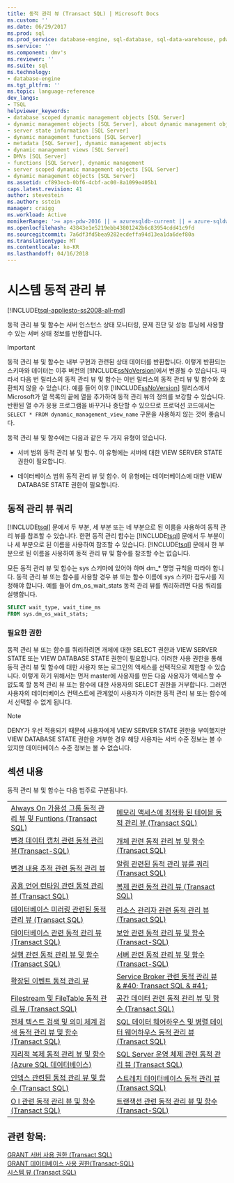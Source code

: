 ```yaml
---
title: 동적 관리 뷰 (Transact SQL) | Microsoft Docs
ms.custom: ''
ms.date: 06/29/2017
ms.prod: sql
ms.prod_service: database-engine, sql-database, sql-data-warehouse, pdw
ms.service: ''
ms.component: dmv's
ms.reviewer: ''
ms.suite: sql
ms.technology:
- database-engine
ms.tgt_pltfrm: ''
ms.topic: language-reference
dev_langs:
- TSQL
helpviewer_keywords:
- database scoped dynamic management objects [SQL Server]
- dynamic management objects [SQL Server], about dynamic management objects
- server state information [SQL Server]
- dynamic management functions [SQL Server]
- metadata [SQL Server], dynamic management objects
- dynamic management views [SQL Server]
- DMVs [SQL Server]
- functions [SQL Server], dynamic management
- server scoped dynamic management objects [SQL Server]
- dynamic management objects [SQL Server]
ms.assetid: cf893ecb-0bf6-4cbf-ac00-8a1099e405b1
caps.latest.revision: 41
author: stevestein
ms.author: sstein
manager: craigg
ms.workload: Active
monikerRange: '>= aps-pdw-2016 || = azuresqldb-current || = azure-sqldw-latest || >= sql-server-2016 || = sqlallproducts-allversions'
ms.openlocfilehash: 43843e1e5219ebb43801242b6c83954cdd41c9fd
ms.sourcegitcommit: 7a6df3fd5bea9282ecdeffa94d13ea1da6def80a
ms.translationtype: MT
ms.contentlocale: ko-KR
ms.lasthandoff: 04/16/2018
---
```

# <a name="system-dynamic-management-views"></a>시스템 동적 관리 뷰
[!INCLUDE[tsql-appliesto-ss2008-all-md](../../includes/tsql-appliesto-ss2008-all-md.md)]

  동적 관리 뷰 및 함수는 서버 인스턴스 상태 모니터링, 문제 진단 및 성능 튜닝에 사용할 수 있는 서버 상태 정보를 반환합니다.  
  
> [!IMPORTANT]  
>  동적 관리 뷰 및 함수는 내부 구현과 관련된 상태 데이터를 반환합니다. 이렇게 반환되는 스키마와 데이터는 이후 버전의 [!INCLUDE[ssNoVersion](../../includes/ssnoversion-md.md)]에서 변경될 수 있습니다. 따라서 다음 번 릴리스의 동적 관리 뷰 및 함수는 이번 릴리스의 동적 관리 뷰 및 함수와 호환되지 않을 수 있습니다. 예를 들어 이후 [!INCLUDE[ssNoVersion](../../includes/ssnoversion-md.md)] 릴리스에서 Microsoft가 열 목록의 끝에 열을 추가하여 동적 관리 뷰의 정의를 보강할 수 있습니다. 반환된 열 수가 응용 프로그램을 바꾸거나 중단할 수 있으므로 프로덕션 코드에서는 `SELECT * FROM dynamic_management_view_name` 구문을 사용하지 않는 것이 좋습니다.  
  
 동적 관리 뷰 및 함수에는 다음과 같은 두 가지 유형이 있습니다.  
  
-   서버 범위 동적 관리 뷰 및 함수. 이 유형에는 서버에 대한 VIEW SERVER STATE 권한이 필요합니다.  
  
-   데이터베이스 범위 동적 관리 뷰 및 함수. 이 유형에는 데이터베이스에 대한 VIEW DATABASE STATE 권한이 필요합니다.  
  
## <a name="querying-dynamic-management-views"></a>동적 관리 뷰 쿼리  
 [!INCLUDE[tsql](../../includes/tsql-md.md)] 문에서 두 부분, 세 부분 또는 네 부분으로 된 이름을 사용하여 동적 관리 뷰를 참조할 수 있습니다. 한편 동적 관리 함수는 [!INCLUDE[tsql](../../includes/tsql-md.md)] 문에서 두 부분이나 세 부분으로 된 이름을 사용하여 참조할 수 있습니다. [!INCLUDE[tsql](../../includes/tsql-md.md)] 문에서 한 부분으로 된 이름을 사용하여 동적 관리 뷰 및 함수를 참조할 수는 없습니다.  
  
 모든 동적 관리 뷰 및 함수는 sys 스키마에 있어야 하며 dm_* 명명 규칙을 따라야 합니다. 동적 관리 뷰 또는 함수를 사용할 경우 뷰 또는 함수 이름에 sys 스키마 접두사를 지정해야 합니다. 예를 들어 dm_os_wait_stats 동적 관리 뷰를 쿼리하려면 다음 쿼리를 실행합니다.  
  
 ```sql
SELECT wait_type, wait_time_ms  
FROM sys.dm_os_wait_stats;  
```  
  
### <a name="required-permissions"></a>필요한 권한  
 동적 관리 뷰 또는 함수를 쿼리하려면 개체에 대한 SELECT 권한과 VIEW SERVER STATE 또는 VIEW DATABASE STATE 권한이 필요합니다. 이러한 사용 권한을 통해 동적 관리 뷰 및 함수에 대한 사용자 또는 로그인의 액세스를 선택적으로 제한할 수 있습니다. 이렇게 하기 위해서는 먼저 master에 사용자를 만든 다음 사용자가 액세스할 수 없도록 할 동적 관리 뷰 또는 함수에 대한 사용자의 SELECT 권한을 거부합니다. 그러면 사용자의 데이터베이스 컨텍스트에 관계없이 사용자가 이러한 동적 관리 뷰 또는 함수에서 선택할 수 없게 됩니다.  
  
> [!NOTE]  
>  DENY가 우선 적용되기 때문에 사용자에게 VIEW SERVER STATE 권한을 부여했지만 VIEW DATABASE STATE 권한을 거부한 경우 해당 사용자는 서버 수준 정보는 볼 수 있지만 데이터베이스 수준 정보는 볼 수 없습니다.  
  
## <a name="in-this-section"></a>섹션 내용  
 동적 관리 뷰 및 함수는 다음 범주로 구분됩니다.  
  
|||  
|-|-|  
|[Always On 가용성 그룹 동적 관리 뷰 및 Funtions (Transact SQL)](../../relational-databases/system-dynamic-management-views/always-on-availability-groups-dynamic-management-views-functions.md)|[메모리 액세스에 최적화 된 테이블 동적 관리 뷰 &#40;Transact SQL&#41;](../../relational-databases/system-dynamic-management-views/memory-optimized-table-dynamic-management-views-transact-sql.md)|  
|[변경 데이터 캡처 관련 동적 관리 뷰&#40;Transact-SQL&#41;](http://msdn.microsoft.com/library/2a771d7d-693a-4f56-9227-02cd00e0e200)|[개체 관련 동적 관리 뷰 및 함수 &#40;Transact SQL&#41;](../../relational-databases/system-dynamic-management-views/object-related-dynamic-management-views-and-functions-transact-sql.md)|  
|[변경 내용 추적 관련 동적 관리 뷰](http://msdn.microsoft.com/library/dc8a0af9-fcd8-4c34-9453-5132717c9bdb)|[알림 관련된 동적 관리 뷰를 쿼리 &#40;Transact SQL&#41;](http://msdn.microsoft.com/library/92eb22d8-33f3-4c17-b32e-e23acdfbd8f4)|  
|[공용 언어 런타임 관련 동적 관리 뷰 &#40;Transact SQL&#41;](../../relational-databases/system-dynamic-management-views/common-language-runtime-related-dynamic-management-views-transact-sql.md)|[복제 관련 동적 관리 뷰 &#40;Transact SQL&#41;](../../relational-databases/system-dynamic-management-views/replication-related-dynamic-management-views-transact-sql.md)|  
|[데이터베이스 미러링 관련된 동적 관리 뷰 &#40;Transact SQL&#41;](http://msdn.microsoft.com/library/04fb21de-1b5e-4a8e-9ca6-1b78ad278db1)|[리소스 관리자 관련 동적 관리 뷰 &#40;Transact SQL&#41;](../../relational-databases/system-dynamic-management-views/resource-governor-related-dynamic-management-views-transact-sql.md)|  
|[데이터베이스 관련 동적 관리 뷰 &#40;Transact SQL&#41;](../../relational-databases/system-dynamic-management-views/database-related-dynamic-management-views-transact-sql.md)|[보안 관련 동적 관리 뷰 및 함수&#40;Transact-SQL&#41;](../../relational-databases/system-dynamic-management-views/security-related-dynamic-management-views-and-functions-transact-sql.md)|  
|[실행 관련 동적 관리 뷰 및 함수 &#40;Transact SQL&#41;](../../relational-databases/system-dynamic-management-views/execution-related-dynamic-management-views-and-functions-transact-sql.md)|[서버 관련 동적 관리 뷰 및 함수&#40;Transact-SQL&#41;](../../relational-databases/system-dynamic-management-views/server-related-dynamic-management-views-and-functions-transact-sql.md)|  
|[확장된 이벤트 동적 관리 뷰](../../relational-databases/system-dynamic-management-views/extended-events-dynamic-management-views.md)|[Service Broker 관련 동적 관리 뷰 & #40; Transact SQL & #41;](../../relational-databases/system-dynamic-management-views/service-broker-related-dynamic-management-views-transact-sql.md)|  
|[Filestream 및 FileTable 동적 관리 뷰 &#40;Transact SQL&#41;](../../relational-databases/system-dynamic-management-views/filestream-and-filetable-dynamic-management-views-transact-sql.md)|[공간 데이터 관련 동적 관리 뷰 및 함수 &#40;Transact SQL&#41;](http://msdn.microsoft.com/library/c542ac38-451f-43a5-bf8c-4edd38bb738e)|  
|[전체 텍스트 검색 및 의미 체계 검색 동적 관리 뷰 및 함수 &#40;Transact SQL&#41;](../../relational-databases/system-dynamic-management-views/full-text-and-semantic-search-dynamic-management-views-functions.md)|[SQL 데이터 웨어하우스 및 병렬 데이터 웨어하우스 동적 관리 뷰 &#40;Transact SQL&#41;](../../relational-databases/system-dynamic-management-views/sql-and-parallel-data-warehouse-dynamic-management-views.md)|  
|[지리적 복제 동적 관리 뷰 및 함수 &#40;Azure SQL 데이터베이스&#41;](../../relational-databases/system-dynamic-management-views/geo-replication-dynamic-management-views-and-functions-azure-sql-database.md)|[SQL Server 운영 체제 관련 동적 관리 뷰 &#40;Transact SQL&#41;](../../relational-databases/system-dynamic-management-views/sql-server-operating-system-related-dynamic-management-views-transact-sql.md)|  
|[인덱스 관련된 동적 관리 뷰 및 함수 &#40;Transact SQL&#41;](../../relational-databases/system-dynamic-management-views/index-related-dynamic-management-views-and-functions-transact-sql.md)|[스트레치 데이터베이스 동적 관리 뷰 &#40;Transact SQL&#41;](http://msdn.microsoft.com/library/1193efce-a105-49a9-a8b8-26b063485567)|  
|[O I 관련 동적 관리 뷰 및 함수 &#40;Transact SQL&#41;](../../relational-databases/system-dynamic-management-views/i-o-related-dynamic-management-views-and-functions-transact-sql.md)|[트랜잭션 관련 동적 관리 뷰 및 함수&#40;Transact-SQL&#41;](../../relational-databases/system-dynamic-management-views/transaction-related-dynamic-management-views-and-functions-transact-sql.md)|  

  
## <a name="see-also"></a>관련 항목:  
 [GRANT 서버 사용 권한 &#40;Transact SQL&#41;](../../t-sql/statements/grant-server-permissions-transact-sql.md)   
 [GRANT 데이터베이스 사용 권한&#40;Transact-SQL&#41;](../../t-sql/statements/grant-database-permissions-transact-sql.md)   
 [시스템 뷰 &#40;Transact SQL&#41;](http://msdn.microsoft.com/library/35a6161d-7f43-4e00-bcd3-3091f2015e90)  
  
  

